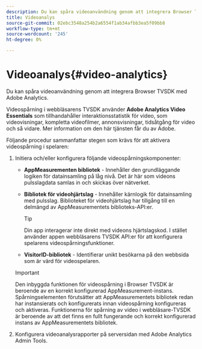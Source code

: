 ```yaml
---
description: Du kan spåra videoanvändning genom att integrera Browser TVSDK med Adobe Analytics.
title: Videoanalys
source-git-commit: 02ebc3548a254b2a6554f1ab34afbb3ea5f09bb8
workflow-type: tm+mt
source-wordcount: '245'
ht-degree: 0%

---
```


# Videoanalys{#video-analytics}

Du kan spåra videoanvändning genom att integrera Browser TVSDK med Adobe Analytics.

Videospårning i webbläsarens TVSDK använder **Adobe Analytics Video Essentials** som tillhandahåller interaktionsstatistik för video, som videovisningar, kompletta videofilmer, annonsvisningar, tidsåtgång för video och så vidare. Mer information om den här tjänsten får du av Adobe.

Följande procedur sammanfattar stegen som krävs för att aktivera videospårning i spelaren:

1. Initiera och/eller konfigurera följande videospårningskomponenter:

   * **AppMeasurementen bibliotek** - Innehåller den grundläggande logiken för datainsamling på låg nivå. Det är här som videons pulsslagdata samlas in och skickas över nätverket.
   * **Bibliotek för videohjärtslag** - Innehåller kärnlogik för datainsamling med pulsslag. Biblioteket för videohjärtslag har tillgång till en delmängd av AppMeasurementets biblioteks-API:er.

     >[!TIP]
     >
     >Din app interagerar inte direkt med videons hjärtslagskod. I stället använder appen webbläsarens TVSDK API:er för att konfigurera spelarens videospårningsfunktioner.

   * **VisitorID-bibliotek** - Identifierar unikt besökarna på den webbsida som är värd för videospelaren.

   >[!IMPORTANT]
   >
   >Den inbyggda funktionen för videospårning i Browser TVSDK är beroende av en korrekt konfigurerad AppMeasurement-instans. Spårningselementen förutsätter att AppMeasurementets bibliotek redan har instansierats och konfigurerats innan videospårning konfigureras och aktiveras. Funktionerna för spårning av video i webbläsare-TVSDK är beroende av att det finns en fullt fungerande och korrekt konfigurerad instans av AppMeasurementets bibliotek.

1. Konfigurera videoanalysrapporter på serversidan med Adobe Analytics Admin Tools.
